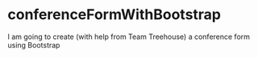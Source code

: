 # conferenceFormWithBootstrap
I am going to create (with help from Team Treehouse) a conference form using Bootstrap
